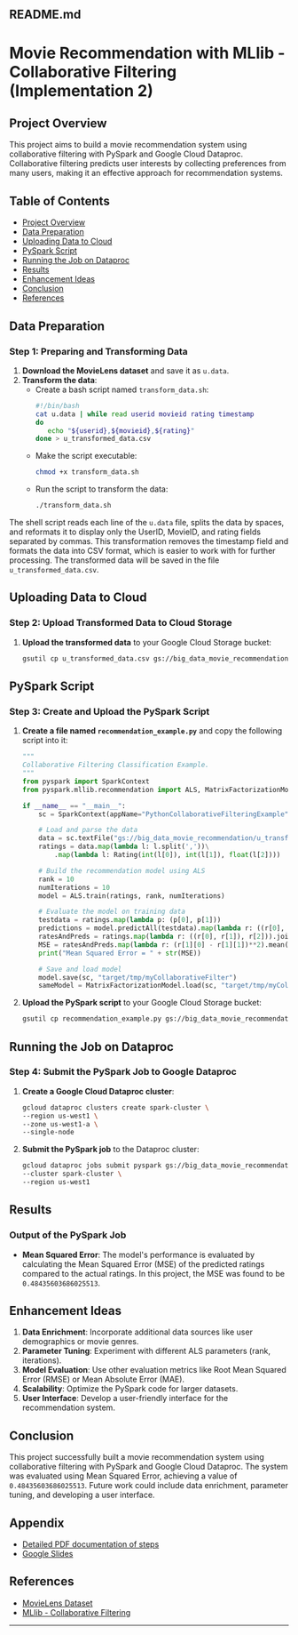 ## README.md

# Movie Recommendation with MLlib - Collaborative Filtering (Implementation 2)

## Project Overview
This project aims to build a movie recommendation system using collaborative filtering with PySpark and Google Cloud Dataproc. Collaborative filtering predicts user interests by collecting preferences from many users, making it an effective approach for recommendation systems.

## Table of Contents
- [Project Overview](#project-overview)
- [Data Preparation](#data-preparation)
- [Uploading Data to Cloud](#uploading-data-to-cloud)
- [PySpark Script](#pyspark-script)
- [Running the Job on Dataproc](#running-the-job-on-dataproc)
- [Results](#results)
- [Enhancement Ideas](#enhancement-ideas)
- [Conclusion](#conclusion)
- [References](#references)

## Data Preparation

### Step 1: Preparing and Transforming Data
1. **Download the MovieLens dataset** and save it as `u.data`.
2. **Transform the data**:
    - Create a bash script named `transform_data.sh`:
        ```bash
        #!/bin/bash
        cat u.data | while read userid movieid rating timestamp
        do
           echo "${userid},${movieid},${rating}"
        done > u_transformed_data.csv
        ```
    - Make the script executable:
        ```bash
        chmod +x transform_data.sh
        ```
    - Run the script to transform the data:
        ```bash
        ./transform_data.sh
        ```

The shell script reads each line of the `u.data` file, splits the data by spaces, and reformats it to display only the UserID, MovieID, and rating fields separated by commas. This transformation removes the timestamp field and formats the data into CSV format, which is easier to work with for further processing. The transformed data will be saved in the file `u_transformed_data.csv`.

## Uploading Data to Cloud

### Step 2: Upload Transformed Data to Cloud Storage
1. **Upload the transformed data** to your Google Cloud Storage bucket:
    ```bash
    gsutil cp u_transformed_data.csv gs://big_data_movie_recommendation
    ```

## PySpark Script

### Step 3: Create and Upload the PySpark Script
1. **Create a file named `recommendation_example.py`** and copy the following script into it:
    ```python
    """
    Collaborative Filtering Classification Example.
    """
    from pyspark import SparkContext
    from pyspark.mllib.recommendation import ALS, MatrixFactorizationModel, Rating

    if __name__ == "__main__":
        sc = SparkContext(appName="PythonCollaborativeFilteringExample")

        # Load and parse the data
        data = sc.textFile("gs://big_data_movie_recommendation/u_transformed_data.csv")
        ratings = data.map(lambda l: l.split(','))\
            .map(lambda l: Rating(int(l[0]), int(l[1]), float(l[2])))

        # Build the recommendation model using ALS
        rank = 10
        numIterations = 10
        model = ALS.train(ratings, rank, numIterations)

        # Evaluate the model on training data
        testdata = ratings.map(lambda p: (p[0], p[1]))
        predictions = model.predictAll(testdata).map(lambda r: ((r[0], r[1]), r[2]))
        ratesAndPreds = ratings.map(lambda r: ((r[0], r[1]), r[2])).join(predictions)
        MSE = ratesAndPreds.map(lambda r: (r[1][0] - r[1][1])**2).mean()
        print("Mean Squared Error = " + str(MSE))

        # Save and load model
        model.save(sc, "target/tmp/myCollaborativeFilter")
        sameModel = MatrixFactorizationModel.load(sc, "target/tmp/myCollaborativeFilter")
    ```

2. **Upload the PySpark script** to your Google Cloud Storage bucket:
    ```bash
    gsutil cp recommendation_example.py gs://big_data_movie_recommendation
    ```

## Running the Job on Dataproc

### Step 4: Submit the PySpark Job to Google Dataproc
1. **Create a Google Cloud Dataproc cluster**:
    ```bash
    gcloud dataproc clusters create spark-cluster \
    --region us-west1 \
    --zone us-west1-a \
    --single-node
    ```

2. **Submit the PySpark job** to the Dataproc cluster:
    ```bash
    gcloud dataproc jobs submit pyspark gs://big_data_movie_recommendation/recommendation_example.py \
    --cluster spark-cluster \
    --region us-west1
    ```

## Results

### Output of the PySpark Job
- **Mean Squared Error**: The model's performance is evaluated by calculating the Mean Squared Error (MSE) of the predicted ratings compared to the actual ratings. In this project, the MSE was found to be `0.48435603686025513`.

## Enhancement Ideas
1. **Data Enrichment**: Incorporate additional data sources like user demographics or movie genres.
2. **Parameter Tuning**: Experiment with different ALS parameters (rank, iterations).
3. **Model Evaluation**: Use other evaluation metrics like Root Mean Squared Error (RMSE) or Mean Absolute Error (MAE).
4. **Scalability**: Optimize the PySpark code for larger datasets.
5. **User Interface**: Develop a user-friendly interface for the recommendation system.

## Conclusion
This project successfully built a movie recommendation system using collaborative filtering with PySpark and Google Cloud Dataproc. The system was evaluated using Mean Squared Error, achieving a value of `0.48435603686025513`. Future work could include data enrichment, parameter tuning, and developing a user interface.

## Appendix
- [Detailed PDF documentation of steps](https://github.com/siezer-5997/Cloud-Computing/blob/main/Machine%20Learning/Collaborative%20Filtering%20-%20RDD-based%20API/CS570_week8_h1_q2_20086_Siem_Hagos.pdf)
- [Google Slides](https://docs.google.com/presentation/d/19bpe07ttWc1RhjUMqDQOlnlIEquXW73tn8slAYwzM2A/edit?usp=sharing)



## References
- [MovieLens Dataset](https://files.grouplens.org/datasets/movielens/ml-100k/u.data)
- [MLlib - Collaborative Filtering](https://spark.apache.org/docs/1.2.2/mllib-collaborative-filtering.html)

---
